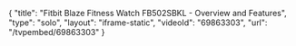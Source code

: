 {
    "title": "Fitbit Blaze Fitness Watch FB502SBKL - Overview and Features",
    "type": "solo",
    "layout": "iframe-static",
    "videoId": "69863303",
    "url": "\/tvpembed\/69863303"
}